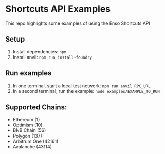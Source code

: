 # Shortcuts API Examples

This repo highlights some examples of using the Enso Shortcuts API

## Setup

1. Install dependencies: `npm`
2. Install anvil: `npm run install-foundry`

## Run examples

1. In one terminal, start a local test network: `npm run anvil RPC_URL`
2. In a second terminal, run the example: `node examples/EXAMPLE_TO_RUN`

## Supported Chains:

- Ethereum (1)
- Optimism (10)
- BNB Chain (56)
- Polygon (137)
- Arbitrum One (42161)
- Avalanche (43114)